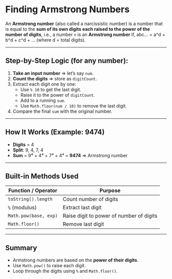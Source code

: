 #  Finding Armstrong Numbers

An **Armstrong number** (also called a narcissistic number) is a number that is equal to the **sum of its own digits each raised to the power of the number of digits**, i.e., a number `n` is an **Armstrong number** if, abc... = a^d + b^d + c^d + ... (where d = total digits).

---

##  Step-by-Step Logic (for any number):

1. **Take an input number** => let’s say `num`.
2. **Count the digits** => store as `digitCount`.
3. Extract each digit one by one:
   - Use `% 10` to get the last digit.
   - Raise it to the power of `digitCount`.
   - Add to a running `sum`.
   - Use `Math.floor(num / 10)` to remove the last digit.
4. Compare the final `sum` with the original number.

---

##  How It Works (Example: 9474)

- **Digits** = 4  
- **Split**: 9, 4, 7, 4  
- **Sum** = 9⁴ + 4⁴ + 7⁴ + 4⁴ = **9474** => Armstrong number

---

##  Built-in Methods Used

| Function / Operator     | Purpose                                       |
|-------------------------|-----------------------------------------------|
| `toString().length`     | Count number of digits                        |
| `%` (modulus)           | Extract last digit                            |
| `Math.pow(base, exp)`   | Raise digit to power of number of digits      |
| `Math.floor()`          | Remove last digit                             |

---

##  Summary

- Armstrong numbers are based on the **power of their digits**.
- Use `Math.pow()` to raise each digit.
- Loop through the digits using `%` and `Math.floor()`.
